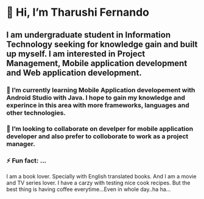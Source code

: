 # 👋 Hi, I’m Tharushi Fernando

## I am undergraduate student in Information Technology seeking for knowledge gain and built up myself. I am interested in Project Management, Mobile application development and Web application development.
  

### 🌱 I’m currently learning Mobile Application developement with Android Studio with Java. I hope to gain my knowledge and experince in this area with more frameworks, languages and other technologies.

### 💞️ I’m looking to collaborate on develper for mobile application developer and also prefer to colloborate to work as a project manager. 


### ⚡ Fun fact: ...
  I am a book lover. Specially with English translated books. And I am a movie and TV series lover. I have a carzy with testing nice cook recipes.
  But the best thing is having coffee everytime...Even in whole day..ha ha...

<!---
tharushifernando99/tharushifernando99 is a ✨ special ✨ repository because its `README.md` (this file) appears on your GitHub profile.
You can click the Preview link to take a look at your changes.
--->
